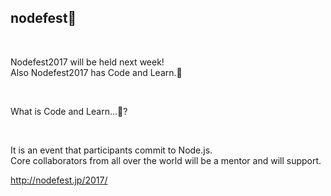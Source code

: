 ## nodefest🗼

<br>

Nodefest2017 will be held next week!   
Also Nodefest2017 has Code and Learn.🎉

<br>

What is Code and Learn...🤔?

<br>

It is an event that participants commit to Node.js.  
Core collaborators from all over the world will be a mentor and will support.

<a href="http://nodefest.jp/2017/" class="ref-link">
  http://nodefest.jp/2017/
</a>
